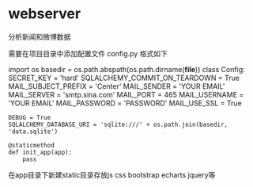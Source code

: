# webserver
分析新闻和微博数据

需要在项目目录中添加配置文件 config.py 格式如下


import os
basedir = os.path.abspath(os.path.dirname(__file__))
class Config:
    SECRET_KEY = 'hard'
    SQLALCHEMY_COMMIT_ON_TEARDOWN = True
    MAIL_SUBJECT_PREFIX = 'Center'
    MAIL_SENDER = 'YOUR EMAIL'
    MAIL_SERVER = 'smtp.sina.com'
    MAIL_PORT = 465
    MAIL_USERNAME = 'YOUR EMAIL'
    MAIL_PASSWORD = 'PASSWORD'
    MAIL_USE_SSL = True

    DEBUG = True
    SQLALCHEMY_DATABASE_URI = 'sqlite:///' + os.path.join(basedir, 'data.sqlite')

    @staticmethod
    def init_app(app):
        pass



在app目录下新建static目录存放js css bootstrap echarts jquery等
